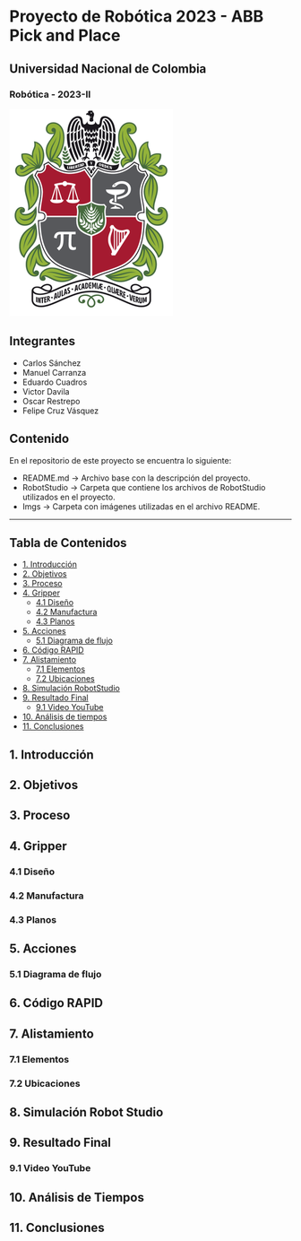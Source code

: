 # Proyecto de Robótica 2023 - ABB Pick and Place
## Universidad Nacional de Colombia
### Robótica - 2023-II

![](./Imgs/ESCUDO.png)

## Integrantes
- Carlos Sánchez
- Manuel Carranza
- Eduardo Cuadros
- Victor Davila
- Oscar Restrepo
- Felipe Cruz Vásquez

## Contenido

En el repositorio de este proyecto se encuentra lo siguiente:
- README.md -> Archivo base con la descripción del proyecto.
- RobotStudio -> Carpeta que contiene los archivos de RobotStudio utilizados en el proyecto.
- Imgs -> Carpeta con imágenes utilizadas en el archivo README.

---
## Tabla de Contenidos

- [1. Introducción](#1-introducción)
- [2. Objetivos](#2-objetivos)
- [3. Proceso](#3-proceso)
- [4. Gripper](#4-gripper)
  - [4.1 Diseño](#41-diseño)
  - [4.2 Manufactura](#42-manufactura)
  - [4.3 Planos](#43-planos)
- [5. Acciones](#5-acciones)
  - [5.1 Diagrama de flujo](#51-diagrama-de-flujo)
- [6. Código RAPID](#6-código-rapid)
- [7. Alistamiento](#7-alistamiento)
  - [7.1 Elementos](#71-elementos)
  - [7.2 Ubicaciones](#72-ubicaciones)
- [8. Simulación RobotStudio](#8-simulación-robotstudio)
- [9. Resultado Final](#9-resultado-final)
  - [9.1 Video YouTube](#91-video-youtube)
- [10. Análisis de tiempos](#10-análisis-de-tiempos)
- [11. Conclusiones](#11-conclusiones)

## 1. Introducción

## 2. Objetivos

## 3. Proceso

## 4. Gripper

### 4.1 Diseño

### 4.2 Manufactura

### 4.3 Planos

## 5. Acciones

### 5.1 Diagrama de flujo

## 6. Código RAPID

## 7. Alistamiento

### 7.1 Elementos

### 7.2 Ubicaciones

## 8. Simulación Robot Studio

## 9. Resultado Final

### 9.1 Video YouTube

## 10. Análisis de Tiempos

## 11. Conclusiones
